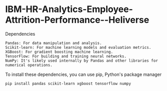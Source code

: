 # IBM-HR-Analytics-Employee-Attrition-Performance--Heliverse

Dependencies

    Pandas: For data manipulation and analysis.
    Scikit-learn: For machine learning models and evaluation metrics.
    XGBoost: For gradient boosting machine learning.
    TensorFlow: For building and training neural networks.
    NumPy: It's likely used internally by Pandas and other libraries for numerical operations.

To install these dependencies, you can use pip, Python's package manager

    pip install pandas scikit-learn xgboost tensorflow numpy
